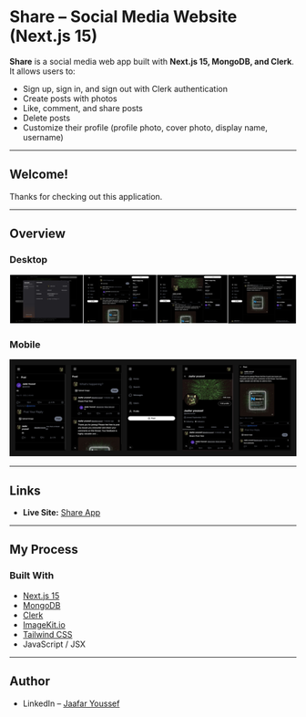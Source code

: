 # Share – Social Media Website (Next.js 15)

**Share** is a social media web app built with **Next.js 15, MongoDB, and Clerk**.  
It allows users to:  
- Sign up, sign in, and sign out with Clerk authentication  
- Create posts with photos  
- Like, comment, and share posts  
- Delete posts  
- Customize their profile (profile photo, cover photo, display name, username)  

---

## Welcome!
Thanks for checking out this application.

---

## Overview
### Desktop  
![Desktop](./public/IMG1.jpeg)

### Mobile  
![Mobile](./public/IMG2.jpeg)

---

## Links
- **Live Site:** [Share App](https://repo-zeta-two.vercel.app/)

---

## My Process

### Built With
- [Next.js 15](https://nextjs.org/)  
- [MongoDB](https://www.mongodb.com/)  
- [Clerk](https://clerk.com/)  
- [ImageKit.io](https://imagekit.io/)  
- [Tailwind CSS](https://tailwindcss.com/)  
- JavaScript / JSX  

---

## Author
- LinkedIn – [Jaafar Youssef](https://www.linkedin.com/in/jaafar-youssef-923100249/)  
